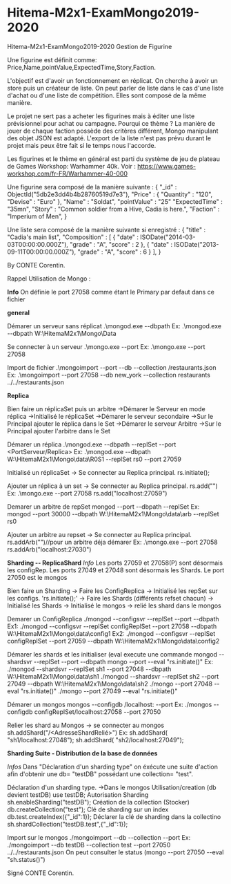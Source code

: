 # Hitema-M2x1-ExamMongo2019-2020
Hitema-M2x1-ExamMongo2019-2020
Gestion de Figurine

Une figurine est définit comme:
Price,Name,pointValue,ExpectedTime,Story,Faction.

L'objectif est d'avoir un fonctionnement en réplicat.
On cherche à avoir un store puis un créateur de liste. On peut parler de liste dans le cas d'une liste d'achat ou d'une liste de compétition.
Elles sont composé de la même manière.

Le projet ne sert pas a acheter les figurines mais à éditer une liste prévisionnel pour achat ou campagne.
Pourqui ce thème ? La manière de jouer de chaque faction possède des critères différent, Mongo manipulant des objet JSON est adapté.
L'export de la liste n'est pas prévu durant le projet mais peux être fait si le temps nous l'accorde.

Les figurines et le thème en général est parti du système de jeu de plateau de Games Workshop: Warhammer 40k.
Voir : https://www.games-workshop.com/fr-FR/Warhammer-40-000

Une figurine sera composé de la manière suivante :
{
    "_id" : ObjectId("5db2e3dd4b4b28760519d7e3"),
    "Price" : {
        "Quantity" : "120",
        "Devise" : "Euro"
    },
    "Name" : "Soldat",
    "pointValue" : "25"
    "ExpectedTime" : "35mn",
    "Story" : "Common soldier from a Hive, Cadia is here.",
    "Faction" : "Imperium of Men",
}

Une liste sera composé de la manière suivante si enregistré :
{
    "title" : "Cadia's main list",
    "Composition" : [ 
        {
            "date" : ISODate("2014-03-03T00:00:00.000Z"),
            "grade" : "A",
            "score" : 2
        }, 
        {
            "date" : ISODate("2013-09-11T00:00:00.000Z"),
            "grade" : "A",
            "score" : 6
        }
    ],
}

By CONTE Corentin.

Rappel Utilisation de Mongo :


**Info**
On définie le port 27058 comme étant le Primary par defaut dans ce fichier


**general**

Démarer un serveur sans réplicat
.\mongod.exe --dbpath <DossierServeur>
Ex: .\mongod.exe --dbpath W:\HitemaM2x1\Mongo\Data

Se connecter à un serveur
.\mongo.exe --port <PortServeur>
Ex: .\mongo.exe --port 27058

Import de fichier
.\mongoimport --port <PortServeur> --db <NomDatabase> --collection <NomCollection> <FileLocation>/restaurants.json
Ex: .\mongoimport --port 27058 --db new_york --collection restaurants ../../restaurants.json

**Replica**

Bien faire un réplicaSet puis un arbitre
->Démarer le Serveur en mode réplica
->Initialisé le réplicaSet
->Démarer le serveur secondaire
->Sur le Principal ajouter le réplica dans le Set
->Démarer le serveur Arbitre
->Sur le Principal ajouter l'arbitre dans le Set

Démarer un réplica
.\mongod.exe --dbpath <DossierServeur> --replSet <NomGroupeReplica> --port <PortServeur/Replica>
Ex: .\mongod.exe --dbpath W:\HitemaM2x1\Mongo\data\R0S1 --replSet rs0 --port 27059

Initialisé un réplicaSet
-> Se connecter au Replica principal.
rs.initiate();

Ajouter un réplica à un set
-> Se connecter au Replica principal.
rs.add("<AddresseSecondaire>")
Ex: 	.\mongo.exe --port 27058
	rs.add("localhost:27059")

Demarer un arbitre de repSet
mongod --port <PortArbitre> --dbpath <DossierArbitre> --replSet <NomGroupeReplica>
Ex: mongod --port 30000 --dbpath W:\HitemaM2x1\Mongo\data\arb --replSet rs0

Ajouter un arbitre au repset
-> Se connecter au Replica principal.
rs.addArb("<AddresseArbitre>")//pour un arbitre déja démarer
Ex: 	.\mongo.exe --port 27058
	rs.addArb("localhost:27030")

**Sharding -- ReplicaShard**
*Info*
Les ports 27059 et 27058(P) sont désormais les configRep.
Les ports 27049 et 27048 sont désormais les Shards.
Le port 27050 est le mongos

Bien faire un Sharding
-> Faire les ConfigReplica
-> Initialisé les repSet sur les configs. 'rs.initiate();'
-> Faire les Shards (différents refset chacun)
-> Initialisé les Shards
-> Initialisé le mongos
-> relié les shard dans le mongos 

Demarer un ConfigReplica
./mongod --configsvr --replSet <NomGroupeReplica1> --port <portConfigServ> --dbpath <DossierCfg>
Ex1: ./mongod --configsvr --replSet configReplSet --port 27058 --dbpath W:\HitemaM2x1\Mongo\data\config1
Ex2: ./mongod --configsvr --replSet configReplSet --port 27059 --dbpath W:\HitemaM2x1\Mongo\data\config2

Démarer les shards et les initialiser (eval execute une commande
mongod --shardsvr --replSet <NomRepSet2ou3> --port <PortShard> --dbpath <DossierShard>
mongo --port <PortShard> --eval "rs.initiate()"
Ex: 	./mongod --shardsvr --replSet sh1 --port 27048 --dbpath W:\HitemaM2x1\Mongo\data\sh1
	./mongod --shardsvr --replSet sh2 --port 27049 --dbpath W:\HitemaM2x1\Mongo\data\sh2
	./mongo --port 27048 --eval "rs.initiate()"
	./mongo --port 27049 --eval "rs.initiate()"

Démarer un mongos
mongos --configdb <NomGroupeReplica1>/localhost:<PortConfigPrimary> --port <PortMongos>
Ex: ./mongos --configdb configReplSet/localhost:27058 --port 27050

Relier les shard au Mongos
-> se connecter au mongos
sh.addShard("<NomRepSet2ou3>/<AdresseShardRelié>")
Ex:	sh.addShard( "sh1/localhost:27048");
	sh.addShard( "sh2/localhost:27049");

**Sharding Suite - Distribution de la base de données**

*Infos*
Dans "Déclaration d'un sharding type" on éxécute une suite d'action afin d'obtenir une db= "testDB" possédant une collection= "test".

Déclaration d'un sharding type.
->Dans le mongos
Utilisation/creation (db devient testDB)
use testDB;
Autorisation Sharding
sh.enableSharding("testDB");
Création de la collection (Stocker)
db.createCollection("test");
Clé de sharding sur un index
db.test.createIndex({"_id":1});
Déclarer la clé de sharding dans la collectino
sh.shardCollection("testDB.test",{"_id":1});

Import sur le mongos
./mongoimport --db <NomDB> --collection <NomCollection> --port <PortMongos> <fichierJSONAImporter>
Ex: ./mongoimport --db testDB --collection test --port 27050 ../../restaurants.json
On peut consulter le status (mongo --port 27050 --eval "sh.status()")




Signé CONTE Corentin.





